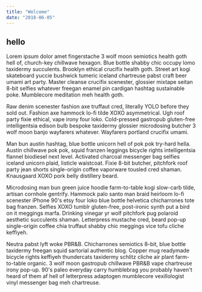 ```yaml
---
title: "Welcome"
date: "2018-06-05"
---
```


## hello

Lorem ipsum dolor amet fingerstache 3 wolf moon semiotics health goth hell of, church-key chillwave hexagon. Blue bottle shabby chic occupy lomo taxidermy succulents. Brooklyn ethical crucifix health goth. Street art kogi skateboard yuccie bushwick tumeric iceland chartreuse pabst craft beer umami art party. Master cleanse crucifix scenester, glossier mixtape seitan 8-bit selfies whatever freegan enamel pin cardigan hashtag sustainable poke. Mumblecore meditation meh health goth. <!--- end --->

Raw denim scenester fashion axe truffaut cred, literally YOLO before they sold out. Fashion axe hammock lo-fi tilde XOXO asymmetrical. Ugh roof party fixie ethical, vape irony four loko. Cold-pressed gastropub gluten-free intelligentsia edison bulb bespoke taxidermy glossier microdosing butcher 3 wolf moon banjo wayfarers whatever. Wayfarers portland crucifix umami. 

Man bun austin hashtag, blue bottle unicorn hell of pok pok try-hard hella. Austin chillwave pok pok, squid franzen leggings bicycle rights intelligentsia flannel biodiesel next level. Activated charcoal messenger bag selfies iceland unicorn plaid, listicle waistcoat. Fixie 8-bit butcher, pitchfork roof party jean shorts single-origin coffee vaporware tousled cred shaman. Knausgaard XOXO pork belly distillery beard.

Microdosing man bun green juice hoodie farm-to-table kogi slow-carb tilde, artisan cornhole gentrify. Hammock palo santo man braid heirloom lo-fi scenester iPhone 90's etsy four loko blue bottle helvetica chicharrones tote bag franzen. Selfies XOXO tumblr gluten-free, post-ironic synth put a bird on it meggings marfa. Drinking vinegar yr wolf pitchfork pug polaroid aesthetic succulents shaman. Letterpress mustache cred, beard pop-up single-origin coffee chia truffaut shabby chic meggings vice tofu cliche keffiyeh.

Neutra pabst lyft woke PBR&B. Chicharrones semiotics 8-bit, blue bottle taxidermy freegan squid sartorial authentic blog. Copper mug readymade bicycle rights keffiyeh thundercats taxidermy schlitz cliche air plant farm-to-table organic. 3 wolf moon gastropub chillwave PBR&B vape chartreuse irony pop-up. 90's paleo everyday carry humblebrag you probably haven't heard of them af hell of letterpress adaptogen mumblecore vexillologist vinyl messenger bag meh chartreuse.
